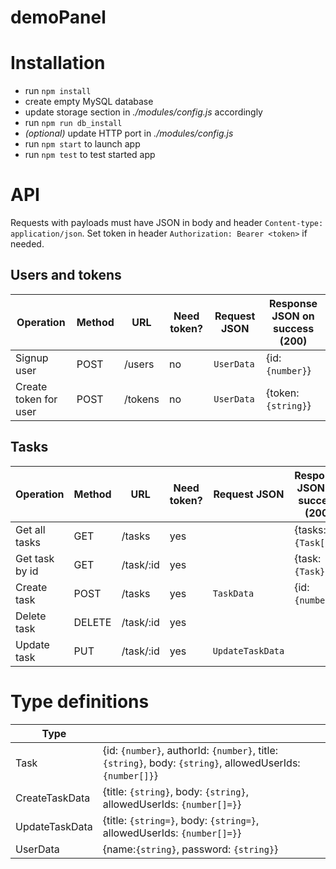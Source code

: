 # demoPanel

# Installation
* run `npm install`
* create empty MySQL database 
* update storage section in *./modules/config.js* accordingly
* run `npm run db_install`
* *(optional)* update HTTP port in *./modules/config.js*
* run `npm start` to launch app
* run `npm test` to test started app 

#  API
Requests with payloads must have JSON in body and header `Content-type: application/json`. 
Set token in header `Authorization: Bearer <token>` if needed.

## Users and tokens
| Operation | Method | URL | Need token? | Request JSON | Response  JSON on success (200)| 
| ------------- | ------------- | ------------- | ------------- | ------------- |  ------------- |
| Signup user | POST | /users  | no |  `UserData`  | {id: `{number}`} |
| Create token for user | POST | /tokens  | no |  `UserData`  | {token: `{string}`} |

## Tasks
| Operation | Method | URL | Need token? | Request JSON | Response  JSON  on success (200)| 
| ------------- | ------------- | ------------- | ------------- | ------------- |  ------------- |
| Get all tasks | GET | /tasks  | yes |   | {tasks: `{Task[]}`} |
| Get task by id| GET | /task/:id  | yes |  | {task: `{Task}`}  |
| Create task | POST | /tasks  | yes |  `TaskData`   | {id: `{number}`} |
| Delete task | DELETE | /task/:id  | yes |    |  |
| Update task | PUT | /task/:id | yes |  `UpdateTaskData`   | |

# Type definitions
| Type |  | 
| ------------- | ------------- |
|Task| {id: `{number}`, authorId: `{number}`, title: `{string}`, body: `{string}`, allowedUserIds: `{number[]}`}|
|CreateTaskData| {title: `{string}`, body: `{string}`, allowedUserIds: `{number[]=}`} |
|UpdateTaskData| {title: `{string=}`, body: `{string=}`, allowedUserIds: `{number[]=}`} |
|UserData| {name:`{string}`, password: `{string}`} |
